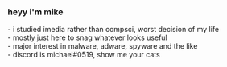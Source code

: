<h3>heyy i'm mike</h3>
- i studied imedia rather than compsci, worst decision of my life
<br>- mostly just here to snag whatever looks useful
<br>- major interest in malware, adware, spyware and the like
<br>- discord is michaei#0519, show me your cats

<!---
piss and shit
--->
